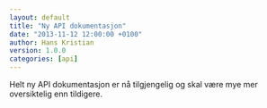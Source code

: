 ```yaml
---
layout: default
title: "Ny API dokumentasjon"
date: "2013-11-12 12:00:00 +0100"
author: Hans Kristian
version: 1.0.0
categories: [api]
---
```


Helt ny API dokumentasjon er nå tilgjengelig og skal være mye mer oversiktelig enn tildigere.

